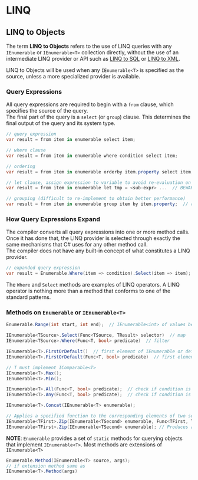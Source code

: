 # LINQ

## LINQ to Objects

<!-- Page: 423/761 of "Ian Griffiths - Programming C# 8.0 - Build Cloud, Web, and Desktop Applications.pdf" -->

The term **LINQ to Objects** refers to the use of LINQ queries with any `IEnumerable` or `IEnumerable<T>` collection directly, without the use of an intermediate LINQ provider or API such as [LINQ to SQL](https://docs.microsoft.com/en-us/dotnet/framework/data/adonet/sql/linq/) or [LINQ to XML](https://docs.microsoft.com/en-us/dotnet/standard/linq/linq-xml-overview).

LINQ to Objects will be used when any `IEnumerable<T>` is specified as the source, unless a more specialized provider is available.

### Query Expressions

All query expressions are required to begin with a `from` clause, which specifies the source of the query.  
The final part of the query is a `select` (or `group`) clause. This determines the final output of the query and its system type.

```cs
// query expression
var result = from item in enumerable select item;

// where clause
var result = from item in enumerable where condition select item;

// ordering
var result = from item in enumerable orderby item.property select item;  // ordered IEnumerable

// let clause, assign expression to variable to avoid re-evaluation on each cycle
var result = from item in enumerable let tmp = <sub-expr> ...  // BEWARE: compiled code has a lot of overhead to satisfy let clause

// grouping (difficult to re-implement to obtain better performance)
var result = from item in enumerable group item by item.property;  // returns IEnumerable<IGrouping<TKey,TElement>>
```

### How Query Expressions Expand

The compiler converts all query expressions into one or more method calls. Once it has done that, the LINQ provider is selected through exactly the same mechanisms that C# uses for any other method call.  
The compiler does not have any built-in concept of what constitutes a LINQ provider.

```cs
// expanded query expression
var result = Enumerable.Where(item => condition).Select(item => item);
```

The `Where` and `Select` methods are examples of LINQ operators. A LINQ operator is nothing more than a method that conforms to one of the standard patterns.

### Methods on `Enumerable` or `IEnumerable<T>`

```cs
Enumerable.Range(int start, int end);  // IEnumerable<int> of values between start & end

IEnumerable<TSource>.Select(Func<TSource, TResult> selector)  // map
IEnumerable<TSource>.Where(Func<T, bool> predicate)  // filter

IEnumerable<T>.FirstOrDefault()  // first element of IEnumerable or default(T) if empty
IEnumerable<T>.FirstOrDefault(Func<T, bool> predicate)  // first element to match predicate or default(T)

// T must implement IComparable<T>
IEnumerable<T>.Max(); 
IEnumerable<T>.Min();

IEnumerable<T>.All(Func<T, bool> predicate);  // check if condition is true for all elements
IEnumerable<T>.Any(Func<T, bool> predicate);  // check if condition is true for at least one element

IEnumerable<T>.Concat(IEnumerable<T> enumerable);

// Applies a specified function to the corresponding elements of two sequences, producing a sequence of the results.
IEnumerable<TFirst>.Zip(IEnumerable<TSecond> enumerable, Func<TFirst, TSecond, TResult> func);
IEnumerable<TFirst>.Zip(IEnumerable<TSecond> enumerable); // Produces a sequence of tuples with elements from the two specified sequences.
```

**NOTE**: `Enumerable` provides a set of `static` methods for querying objects that implement `IEnumerable<T>`. Most methods are extensions of `IEnumerable<T>`

```cs
Enumerable.Method(IEnumerable<T> source, args);
// if extension method same as
IEnumerable<T>.Method(args)
```
